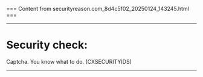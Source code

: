 === Content from securityreason.com_8d4c5f02_20250124_143245.html ===


---

# Security check:

Captcha. You know what to do. (CXSECURITYIDS)

---


